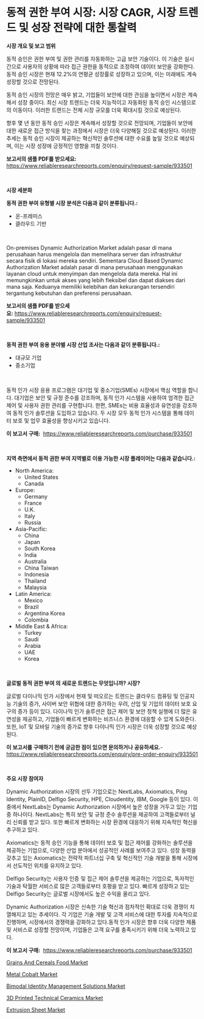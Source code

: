 <p><h1>동적 권한 부여 시장: 시장 CAGR, 시장 트렌드 및 성장 전략에 대한 통찰력</h1></p><p><strong>시장 개요 및 보고 범위</strong></p>
<p><p>동적 승인은 권한 부여 및 권한 관리를 자동화하는 고급 보안 기술이다. 이 기술은 실시간으로 사용자의 상황에 따라 접근 권한을 동적으로 조정하여 데이터 보안을 강화한다. 동적 승인 시장은 현재 12.2%의 연평균 성장률로 성장하고 있으며, 이는 미래에도 계속 성장할 것으로 전망된다.</p><p>동적 승인 시장의 전망은 매우 밝고, 기업들이 보안에 대한 관심을 높이면서 시장은 계속해서 성장 중이다. 최신 시장 트렌드는 더욱 지능적이고 자동화된 동적 승인 시스템으로의 이동이다. 이러한 트렌드는 전체 시장 규모를 더욱 확대시킬 것으로 예상된다.</p><p>향후 몇 년 동안 동적 승인 시장은 계속해서 성장할 것으로 전망되며, 기업들이 보안에 대한 새로운 접근 방식을 찾는 과정에서 시장은 더욱 다양해질 것으로 예상된다. 이러한 추세는 동적 승인 시장이 제공하는 혁신적인 솔루션에 대한 수요를 높일 것으로 예상되며, 이는 시장 성장에 긍정적인 영향을 끼칠 것이다.</p></p>
<p><strong>보고서의 샘플 PDF를 받으세요:</strong> <a href="https://www.reliableresearchreports.com/enquiry/request-sample/933501">https://www.reliableresearchreports.com/enquiry/request-sample/933501</a></p>
<p>&nbsp;</p>
<p><strong>시장 세분화</strong></p>
<p><strong>동적 권한 부여 유형별 시장 분석은 다음과 같이 분류됩니다.:</strong></p>
<p><ul><li>온-프레미스</li><li>클라우드 기반</li></ul></p>
<p>&nbsp;</p>
<p><p>On-premises Dynamic Authorization Market adalah pasar di mana perusahaan harus mengelola dan memelihara server dan infrastruktur secara fisik di lokasi mereka sendiri. Sementara Cloud Based Dynamic Authorization Market adalah pasar di mana perusahaan menggunakan layanan cloud untuk menyimpan dan mengelola data mereka. Hal ini memungkinkan untuk akses yang lebih fleksibel dan dapat diakses dari mana saja. Keduanya memiliki kelebihan dan kekurangan tersendiri tergantung kebutuhan dan preferensi perusahaan.</p></p>
<p><strong>보고서의 샘플 PDF를 받으세요:</strong>&nbsp;<a href="https://www.reliableresearchreports.com/enquiry/request-sample/933501">https://www.reliableresearchreports.com/enquiry/request-sample/933501</a></p>
<p>&nbsp;</p>
<p><strong> 동적 권한 부여 응용 분야별 시장 산업 조사는 다음과 같이 분류됩니다.:</strong></p>
<p><ul><li>대규모 기업</li><li>중소기업</li></ul></p>
<p>&nbsp;</p>
<p><p>동적 인가 시장 응용 프로그램은 대기업 및 중소기업(SMEs) 시장에서 핵심 역할을 합니다. 대기업은 보안 및 규정 준수를 강조하며, 동적 인가 시스템을 사용하여 엄격한 접근 제어 및 사용자 권한 관리를 구현합니다. 한편, SMEs는 비용 효율성과 유연성을 강조하여 동적 인가 솔루션을 도입하고 있습니다. 두 시장 모두 동적 인가 시스템을 통해 데이터 보호 및 업무 효율성을 향상시키고 있습니다.</p></p>
<p><strong>이 보고서 구매:</strong>&nbsp; <a href="https://www.reliableresearchreports.com/purchase/933501">https://www.reliableresearchreports.com/purchase/933501</a></p>
<p>&nbsp;</p>
<p><strong>지역 측면에서 동적 권한 부여 지역별로 이용 가능한 시장 플레이어는 다음과 같습니다.:</strong></p>
<p><ul>
    <li>
        North America:
        <ul>
            <li>United States</li>
            <li>Canada</li>
        </ul>
    </li>
    <li>
        Europe:
        <ul>
            <li>Germany</li>
            <li>France</li>
            <li>U.K.</li>
            <li>Italy</li>
            <li>Russia</li>
        </ul>
    </li>
    <li>
        Asia-Pacific:
        <ul>
            <li>China</li>
            <li>Japan</li>
            <li>South Korea</li>
            <li>India</li>
            <li>Australia</li>
            <li>China Taiwan</li>
            <li>Indonesia</li>
            <li>Thailand</li>
            <li>Malaysia</li>
        </ul>
    </li>
    <li>
        Latin America:
        <ul>
            <li>Mexico</li>
            <li>Brazil</li>
            <li>Argentina Korea</li>
            <li>Colombia</li>
        </ul>
    </li>
    <li>
        Middle East & Africa:
        <ul>
            <li>Turkey</li>
            <li>Saudi</li>
            <li>Arabia</li>
            <li>UAE</li>
            <li>Korea</li>
        </ul>
    </li>
    </ul></p>
<p>&nbsp;</p>
<p><strong>글로벌 동적 권한 부여 의 새로운 트렌드는 무엇입니까? 시장?</strong></p>
<p><p>글로벌 다이나믹 인가 시장에서 현재 및 떠오르는 트렌드는 클라우드 컴퓨팅 및 인공지능 기술의 증가, 사이버 보안 위협에 대한 증가하는 우려, 산업 및 기업의 데이터 보호 요구의 증가 등이 있다. 다이나믹 인가 솔루션은 접근 제어 및 보안 정책 실행에 더 많은 유연성을 제공하고, 기업들이 빠르게 변화하는 비즈니스 환경에 대응할 수 있게 도와준다. 또한, IoT 및 모바일 기술의 증가로 향후 다이나믹 인가 시장은 더욱 성장할 것으로 예상된다.</p></p>
<p><strong>이 보고서를 구매하기 전에 궁금한 점이 있으면 문의하거나 공유하세요.</strong>- <a href="https://www.reliableresearchreports.com/enquiry/pre-order-enquiry/933501">https://www.reliableresearchreports.com/enquiry/pre-order-enquiry/933501</a></p>
<p>&nbsp;</p>
<p><strong>주요 시장 참여자</strong></p>
<p><p>Dynamic Authorization 시장의 선두 기업으로는 NextLabs, Axiomatics, Ping Identity, PlainID, Delfigo Security, HPE, Cloudentity, IBM, Google 등이 있다. 이 중에서 NextLabs는 Dynamic Authorization 시장에서 높은 성장을 거두고 있는 기업 중 하나이다. NextLabs는 특히 보안 및 규정 준수 솔루션을 제공하여 고객들로부터 널리 신뢰를 받고 있다. 또한 빠르게 변화하는 시장 환경에 대응하기 위해 지속적인 혁신을 추구하고 있다.</p><p>Axiomatics는 동적 승인 기능을 통해 데이터 보호 및 접근 제어를 강화하는 솔루션을 제공하는 기업으로, 다양한 산업 분야에서 성공적인 사례를 보여주고 있다. 성장 동력을 갖추고 있는 Axiomatics는 전략적 파트너십 구축 및 혁신적인 기술 개발을 통해 시장에서 선도적인 위치를 유지하고 있다.</p><p>Delfigo Security는 사용자 인증 및 접근 제어 솔루션을 제공하는 기업으로, 독자적인 기술과 탁월한 서비스로 많은 고객들로부터 호평을 받고 있다. 빠르게 성장하고 있는 Delfigo Security는 글로벌 시장에서도 높은 수익을 올리고 있다.</p><p>Dynamic Authorization 시장은 신속한 기술 혁신과 점차적인 확대로 더욱 경쟁이 치열해지고 있는 추세이다. 각 기업은 기술 개발 및 고객 서비스에 대한 투자를 지속적으로 진행하며, 시장에서의 경쟁력을 강화하고 있다.동적 인가 시장은 향후 더욱 다양한 제품 및 서비스로 성장할 전망이며, 기업들은 고객 요구를 충족시키기 위해 더욱 노력하고 있다.</p></p>
<p><strong>이 보고서 구매:</strong>&nbsp;&nbsp;<a href="https://www.reliableresearchreports.com/purchase/933501">https://www.reliableresearchreports.com/purchase/933501</a></p>
<p><p><a href="https://github.com/guneycigdem35/Market-Research-Report-List-2/blob/main/grains-and-cereals-food-market.md">Grains And Cereals Food Market</a></p><p><a href="https://view.publitas.com/reportprime-1/global-metal-cobalt-market-by-types-applications-and-major-players-with-regional-growth-rate-analysis-and-development-situation-from-2024-to-2031/">Metal Cobalt Market</a></p><p><a href="https://issuu.com/reportprime-2/docs/bimodal-identity-management-solutions-market-size-">Bimodal Identity Management Solutions Market</a></p><p><a href="https://silk-columnist-571.notion.site/3D-Printed-Technical-Ceramics-Market-A-Comprehensive-Report-of-its-Market-Share-Growth-Trends-202-233fb93e8ebe4e85a7ddd9282682008f">3D Printed Technical Ceramics Market</a></p><p><a href="https://view.publitas.com/reportprime-1/extrusion-sheet-market-research-report-reveals-the-latest-trends-and-opportunities-of-this-market-for-period-from-2024-2031/">Extrusion Sheet Market</a></p></p>
